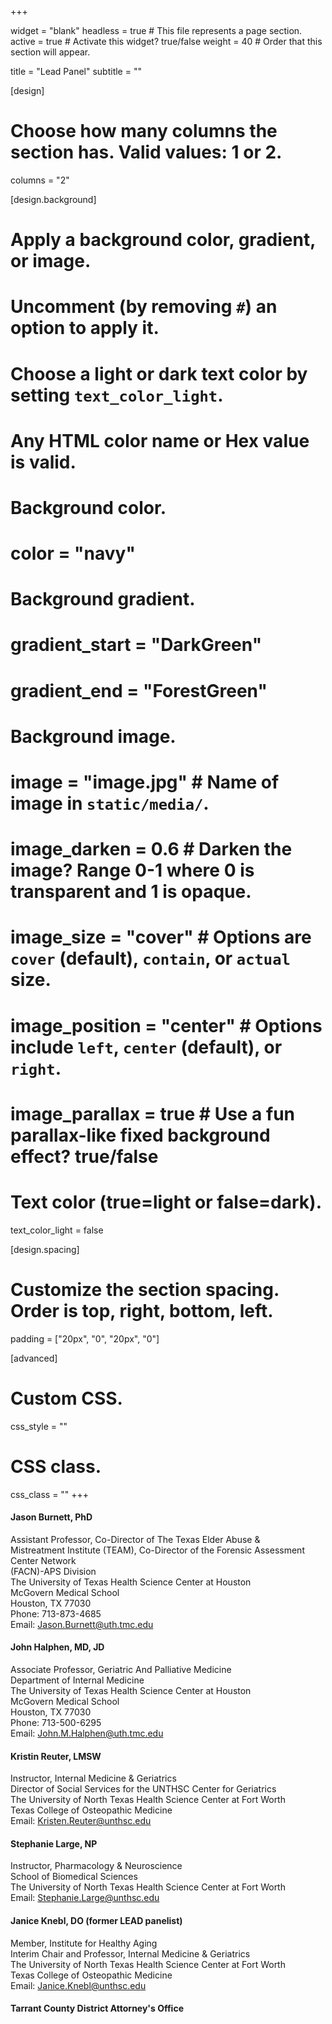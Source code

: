 +++

widget = "blank" 
headless = true  # This file represents a page section.
active = true  # Activate this widget? true/false
weight = 40  # Order that this section will appear.

title = "Lead Panel"
subtitle = ""

[design]
  # Choose how many columns the section has. Valid values: 1 or 2.
  columns = "2"

[design.background]
  # Apply a background color, gradient, or image.
  #   Uncomment (by removing `#`) an option to apply it.
  #   Choose a light or dark text color by setting `text_color_light`.
  #   Any HTML color name or Hex value is valid.

  # Background color.
  # color = "navy"
  
  # Background gradient.
  # gradient_start = "DarkGreen"
  # gradient_end = "ForestGreen"
  
  # Background image.
  # image = "image.jpg"  # Name of image in `static/media/`.
  # image_darken = 0.6  # Darken the image? Range 0-1 where 0 is transparent and 1 is opaque.
  # image_size = "cover"  #  Options are `cover` (default), `contain`, or `actual` size.
  # image_position = "center"  # Options include `left`, `center` (default), or `right`.
  # image_parallax = true  # Use a fun parallax-like fixed background effect? true/false
  
  # Text color (true=light or false=dark).
  text_color_light = false

[design.spacing]
  # Customize the section spacing. Order is top, right, bottom, left.
  padding = ["20px", "0", "20px", "0"]

[advanced]
 # Custom CSS. 
 css_style = ""
 
 # CSS class.
 css_class = ""
+++


#### Jason Burnett, PhD
Assistant Professor, Co-Director of The Texas Elder Abuse & <br>
Mistreatment Institute (TEAM), Co-Director of the Forensic Assessment Center Network <br> (FACN)-APS Division <br>
The University of Texas Health Science Center at Houston <br>
McGovern Medical School <br>
Houston, TX 77030 <br>
Phone: 713-873-4685 <br>
Email: Jason.Burnett@uth.tmc.edu <br>

#### John Halphen, MD, JD
Associate Professor, Geriatric And Palliative Medicine <br>
Department of Internal Medicine <br>
The University of Texas Health Science Center at Houston <br>
McGovern Medical School <br>
Houston, TX 77030 <br>
Phone: 713-500-6295 <br>
Email: John.M.Halphen@uth.tmc.edu <br>

#### Kristin Reuter, LMSW
Instructor, Internal Medicine & Geriatrics <br>
Director of Social Services for the UNTHSC Center for Geriatrics <br>
The University of North Texas Health Science Center at Fort Worth <br>
Texas College of Osteopathic Medicine <br>
Email: Kristen.Reuter@unthsc.edu <br>

#### Stephanie Large, NP
Instructor, Pharmacology & Neuroscience <br>
School of Biomedical Sciences <br>
The University of North Texas Health Science Center at Fort Worth <br>
Email: Stephanie.Large@unthsc.edu <br>

#### Janice Knebl, DO (former LEAD panelist)
Member, Institute for Healthy Aging <br>
Interim Chair and Professor, Internal Medicine & Geriatrics <br>
The University of North Texas Health Science Center at Fort Worth <br>
Texas College of Osteopathic Medicine <br>
Email: Janice.Knebl@unthsc.edu <br>

#### Tarrant County District Attorney's Office <br>


